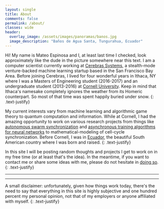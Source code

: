 ```yaml
---
layout: single
title: About
comments: false
permalink: /about/
classes: wide
header:
  overlay_image: /assets/images/panoramas/banos.jpg
  image_description: "Baños de Agua Santa, Tungurahua, Ecuador"
---
```


Hi! My name is Mateo Espinosa and I, at least last time I checked, look approximately like the dude in the picture somewhere near this text. I am a computer scientist currently working at [Cerebras Systems][cerebras], a stealth-mode venture-backed machine learning startup based in the San Francisco Bay Area. Before joining Cerebras, I lived for four wonderful years in Ithaca, NY where I was a Masters of Engineering student (2016-2017) and an undergraduate student (2013-2016) at [Cornell University][cornellu]. Keep in mind that Ithaca's namesake completely ignores the weather from its Homeric counterpart. So most of that time was spent happily buried under snow.
{: .text-justify}

My current interests vary from machine learning and algorithmic game theory to quantum computation and information. While at Cornell, I had the amazing opportunity to work on various research projects from things like [autonomous swarm synchronization](https://arxiv.org/abs/1905.11055) and [asynchronous training algorithms for neural networks](/assets/papers/blocked_dfa.pdf) to mathematical-modeling of cell-cycle synchronization. Before Cornell, I was in [Ecuador][chaucha], the beautiful South American country where I was born and raised.
{: .text-justify}

In this site I will be posting random thoughts and projects I get to work on in my free time (or at least that's the idea). In the meantime, if you want to contact me or share some ideas with me, please do not hesitate in [doing so]({{site.base}}/contact).
{: .text-justify}

---
---

A small disclaimer: unfortunately, given how things work today, there's the need to say that everything in this site is highly subjective and one hundred percent my personal opinion, not that of my employers or anyone affiliated with myself.
{: .text-justify}

[cornellu]: https://www.cornell.edu
[cerebras]: https://www.cerebras.net
[chaucha]: https://www.youtube.com/watch?v=tzpJZRvtx_E